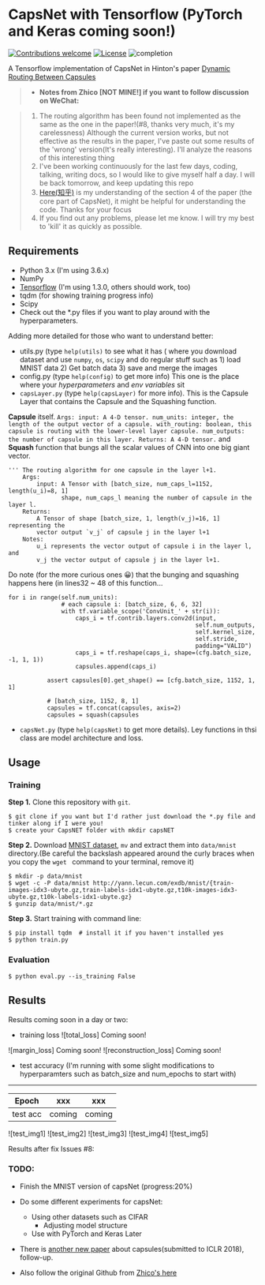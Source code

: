 # CapsNet with Tensorflow (PyTorch and Keras coming soon!)

[![Contributions welcome](https://img.shields.io/badge/contributions-welcome-brightgreen.svg?style=plastic)](CONTRIBUTING.md)
[![License](https://img.shields.io/badge/license-Apache%202.0-blue.svg?style=plastic)](https://opensource.org/licenses/Apache-2.0)
![completion](https://img.shields.io/badge/completion%20state-90%25-blue.svg?style=plastic)

A Tensorflow implementation of CapsNet in Hinton's paper [Dynamic Routing Between Capsules](https://arxiv.org/abs/1710.09829)

> - **Notes from Zhico [NOT MINE!] if you want to follow discussion on WeChat:**

> 1. The routing algorithm has been found not implemented as the same as the one in the paper!(#8, thanks very much, it's my carelessness) Although the current version works, but not effective as the results in the paper, I've paste out some results of the 'wrong' version(It's really interesting). I'll analyze the reasons of this interesting thing
> 2. I've been working continuously for the last few days, coding, talking, writing docs, so I would like to give myself half a day. I will be back tomorrow, and keep updating this repo
> 3. [Here(知乎)](https://zhihu.com/question/67287444/answer/251460831) is my understanding of the section 4 of the paper (the core part of CapsNet), it might be helpful for understanding the code. Thanks for your focus
> 4. If you find out any problems, please let me know. I will try my best to 'kill' it as quickly as possible.




## Requirements
- Python 3.x (I'm using 3.6.x)
- NumPy
- [Tensorflow](https://github.com/tensorflow/tensorflow) (I'm using 1.3.0, others should work, too)
- tqdm (for showing training progress info)
- Scipy
- Check out the *.py files if you want to play around with the hyperparameters.

Adding more detailed for those who want to understand better:

- utils.py (type `help(utils)` to see what it has ( where you download dataset and use `numpy`, `os`, `scipy` and do regular stuff such as 1) load MNIST data 2) Get batch data 3) save and merge the images
- config.py (type `help(config)` to get more info) This one is the place where your *hyperparameters* and *env variables* sit
- `capsLayer.py` (type `help(capsLayer)` for more info). This is the Capsule Layer that contains the Capsule and the Squashing function. 

 **Capsule** itself.
   ` Args:
        input: A 4-D tensor.
        num_units: integer, the length of the output vector of a capsule.
        with_routing: boolean, this capsule is routing with the
                      lower-level layer capsule.
        num_outputs: the number of capsule in this layer.
    Returns:
        A 4-D tensor.
`
and **Squash** function that bungs all the scalar values of CNN into one big giant vector.
```Squash Function
''' The routing algorithm for one capsule in the layer l+1.
    Args:
        input: A Tensor with [batch_size, num_caps_l=1152, length(u_i)=8, 1]
               shape, num_caps_l meaning the number of capsule in the layer l.
    Returns:
        A Tensor of shape [batch_size, 1, length(v_j)=16, 1] representing the
        vector output `v_j` of capsule j in the layer l+1
    Notes:
        u_i represents the vector output of capsule i in the layer l, and
        v_j the vector output of capsule j in the layer l+1.
 ```
 
 Do note (for the more curious ones 😀) that the bunging and squashing happens here (in lines32 ~ 48 of this function...
 
 ```
 for i in range(self.num_units):
                # each capsule i: [batch_size, 6, 6, 32]
                with tf.variable_scope('ConvUnit_' + str(i)):
                    caps_i = tf.contrib.layers.conv2d(input,
                                                      self.num_outputs,
                                                      self.kernel_size,
                                                      self.stride,
                                                      padding="VALID")
                    caps_i = tf.reshape(caps_i, shape=(cfg.batch_size, -1, 1, 1))
                    capsules.append(caps_i)

            assert capsules[0].get_shape() == [cfg.batch_size, 1152, 1, 1]

            # [batch_size, 1152, 8, 1]
            capsules = tf.concat(capsules, axis=2)
            capsules = squash(capsules
```
- `capsNet.py` (type `help(capsNet)` to get more details). Ley functions in thsi class are model architecture and loss.



## Usage

### Training
**Step 1.** 
Clone this repository with ``git``.

```
$ git clone if you want but I'd rather just download the *.py file and tinker along if I were you!
$ create your CapsNET folder with mkdir capsNET
```

**Step 2.** 
Download [MNIST dataset](http://yann.lecun.com/exdb/mnist/), ``mv`` and extract them into ``data/mnist`` directory.(Be careful the backslash appeared around the curly braces when you copy the ``wget `` command to your terminal, remove it)

```
$ mkdir -p data/mnist
$ wget -c -P data/mnist http://yann.lecun.com/exdb/mnist/{train-images-idx3-ubyte.gz,train-labels-idx1-ubyte.gz,t10k-images-idx3-ubyte.gz,t10k-labels-idx1-ubyte.gz}
$ gunzip data/mnist/*.gz
```

**Step 3.** 
Start training with command line:
```
$ pip install tqdm  # install it if you haven't installed yes
$ python train.py
```

### Evaluation
```
$ python eval.py --is_training False
```


## Results
Results coming soon in a day or two:

- training loss
![total_loss] Coming soon!

![margin_loss] Coming soon!
![reconstruction_loss] Coming soon!

- test accuracy (I'm running with some slight modifications to hyperparamters such as batch_size and num_epochs to start with)
------------
|Epoch|xxx|xxx|
|:----:|:----:|:--:|
|test acc|coming|coming|

![test_img1]
![test_img2]
![test_img3]
![test_img4]
![test_img5]

Results after fix Issues #8: 

### TODO:
- Finish the MNIST version of capsNet (progress:20%)
- Do some different experiments for capsNet:
  * Using other datasets such as CIFAR
	* Adjusting model structure
  * Use with PyTorch and Keras Later

- There is [another new paper](https://openreview.net/pdf?id=HJWLfGWRb) about capsules(submitted to ICLR 2018), follow-up.
- Also follow the original Github from [Zhico's here](https://github.com/naturomics/CapsNet-Tensorflow)
